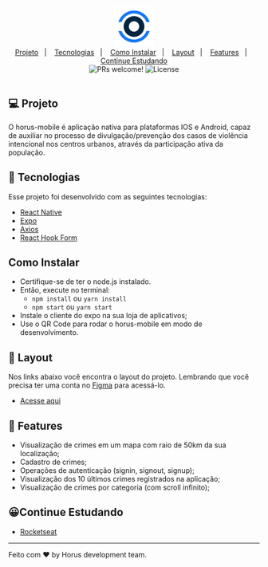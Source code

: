 <div align="center">
    <img alt="Horus" title="Horus" width="80" src="assets/icon.png" />
</div>

<div align="center">
  <a href="#">Projeto</a>&nbsp;&nbsp;&nbsp;|&nbsp;&nbsp;&nbsp;
  <a href="#">Tecnologias</a>&nbsp;&nbsp;&nbsp;|&nbsp;&nbsp;&nbsp;
  <a href="#">Como Instalar</a>&nbsp;&nbsp;&nbsp;|&nbsp;&nbsp;&nbsp;
  <a href="#">Layout</a>&nbsp;&nbsp;&nbsp;|&nbsp;&nbsp;&nbsp;
  <a href="#">Features</a>&nbsp;&nbsp;&nbsp;|&nbsp;&nbsp;&nbsp;
  <a href="javscript:void(0)">Continue Estudando</a>
</div>

<div align="center">
 <img src="https://img.shields.io/static/v1?label=PRs&message=welcome&color=rgba(20,119,248,0.8)&labelColor=000000" alt="PRs welcome!" />

  <img alt="License" src="https://img.shields.io/static/v1?label=license&message=MIT&color=rgba(20,119,248,0.8)&labelColor=000000">
</div>

<br>

## 💻 Projeto

O horus-mobile é aplicação nativa para plataformas IOS e Android, capaz de auxiliar no processo de divulgação/prevenção dos casos de violência intencional nos centros urbanos, através da participação ativa da população. 

## 🚀 Tecnologias

Esse projeto foi desenvolvido com as seguintes tecnologias:

- [React Native](https://facebook.github.io/react-native/)
- [Expo](https://expo.io/)
- [Axios](https://github.com/axios/axios)
- [React Hook Form](https://react-hook-form.com/get-started)


## Como Instalar 
- Certifique-se de ter o node.js instalado. <br>
- Então, execute no terminal:
    - `npm install` ou `yarn install`
    - `npm start` ou `yarn start` 
- Instale o cliente do expo na sua loja de aplicativos;
- Use o QR Code para rodar o horus-mobile em modo de desenvolvimento.

## 🔖 Layout

Nos links abaixo você encontra o layout do projeto. Lembrando que você precisa ter uma conta no [Figma](http://figma.com/) para acessá-lo.

- [Acesse aqui](https://www.figma.com/file/Sy7qXkAI2Ve0MZUV4DXAWV/Ui%2F-Telas-HORUS?node-id=0%3A1)


## 🧠 Features

- Visualização de crimes em um mapa com raio de 50km da sua localização;
- Cadastro de crimes;
- Operações de autenticação (signin, signout, signup);
- Visualização dos 10 últimos crimes registrados na aplicação;
- Visualização de crimes por categoria (com scroll infinito);


## 😀Continue Estudando
- [Rocketseat](https://rocketseat.com.br/)

---

Feito com ♥ by Horus development team.